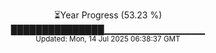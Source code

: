 <p align="center">
⏳Year Progress (53.23 %) <br>
███████████████▁▁▁▁▁▁▁▁▁▁▁▁▁▁▁ <br>
<sub>Updated: Mon, 14 Jul 2025 06:38:37 GMT</sub>
</p>

